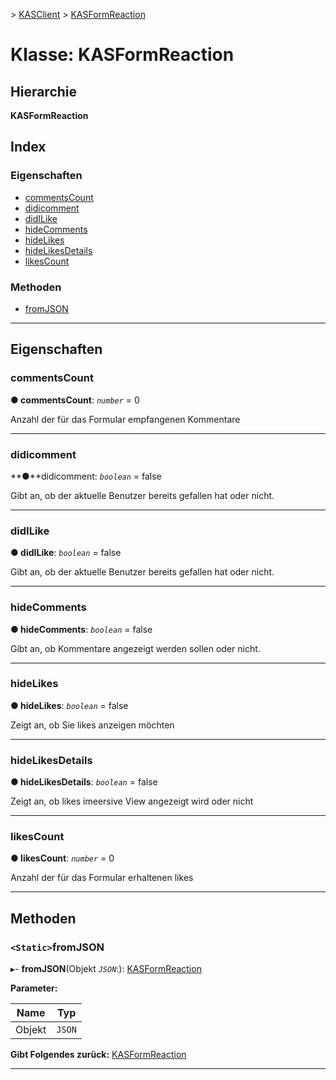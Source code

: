 [](../README.md) > [KASClient](../modules/kasclient.md) > [KASFormReaction](../classes/kasclient.kasformreaction.md)

# <a name="class-kasformreaction"></a>Klasse: KASFormReaction

## <a name="hierarchy"></a>Hierarchie

**KASFormReaction**

## <a name="index"></a>Index 

### <a name="properties"></a>Eigenschaften

* [commentsCount](kasclient.kasformreaction.md#commentscount)
* [didicomment](kasclient.kasformreaction.md#didicomment)
* [didILike](kasclient.kasformreaction.md#didilike)
* [hideComments](kasclient.kasformreaction.md#hidecomments)
* [hideLikes](kasclient.kasformreaction.md#hidelikes)
* [hideLikesDetails](kasclient.kasformreaction.md#hidelikesdetails)
* [likesCount](kasclient.kasformreaction.md#likescount)
### <a name="methods"></a>Methoden

* [fromJSON](kasclient.kasformreaction.md#fromjson)

---

## <a name="properties"></a>Eigenschaften

<a id="commentscount"></a>

###  <a name="commentscount"></a>commentsCount

**● commentsCount**: *`number`* = 0

Anzahl der für das Formular empfangenen Kommentare

___
<a id="didicomment"></a>

###  <a name="didicomment"></a>didicomment

**●**didicomment: *`boolean`* = false

Gibt an, ob der aktuelle Benutzer bereits gefallen hat oder nicht.

___
<a id="didilike"></a>

###  <a name="didilike"></a>didILike

**● didILike**: *`boolean`* = false

Gibt an, ob der aktuelle Benutzer bereits gefallen hat oder nicht.

___
<a id="hidecomments"></a>

###  <a name="hidecomments"></a>hideComments

**● hideComments**: *`boolean`* = false

Gibt an, ob Kommentare angezeigt werden sollen oder nicht.

___
<a id="hidelikes"></a>

###  <a name="hidelikes"></a>hideLikes

**● hideLikes**: *`boolean`* = false

Zeigt an, ob Sie likes anzeigen möchten

___
<a id="hidelikesdetails"></a>

###  <a name="hidelikesdetails"></a>hideLikesDetails

**● hideLikesDetails**: *`boolean`* = false

Zeigt an, ob likes imeersive View angezeigt wird oder nicht

___
<a id="likescount"></a>

###  <a name="likescount"></a>likesCount

**● likesCount**: *`number`* = 0

Anzahl der für das Formular erhaltenen likes

___

## <a name="methods"></a>Methoden

<a id="fromjson"></a>

### <a name="static-fromjson"></a>`<Static>`fromJSON

▸- **fromJSON**(Objekt *`JSON`*:): [KASFormReaction](kasclient.kasformreaction.md)

**Parameter:**

| Name | Typ |
| ------ | ------ |
| Objekt | `JSON` |

**Gibt Folgendes zurück:** [KASFormReaction](kasclient.kasformreaction.md)

___

